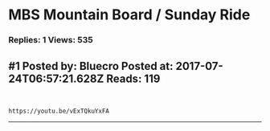 # MBS Mountain Board / Sunday Ride

### Replies: 1 Views: 535

## \#1 Posted by: Bluecro Posted at: 2017-07-24T06:57:21.628Z Reads: 119

```


https://youtu.be/vExTQkuYxFA
```

---

